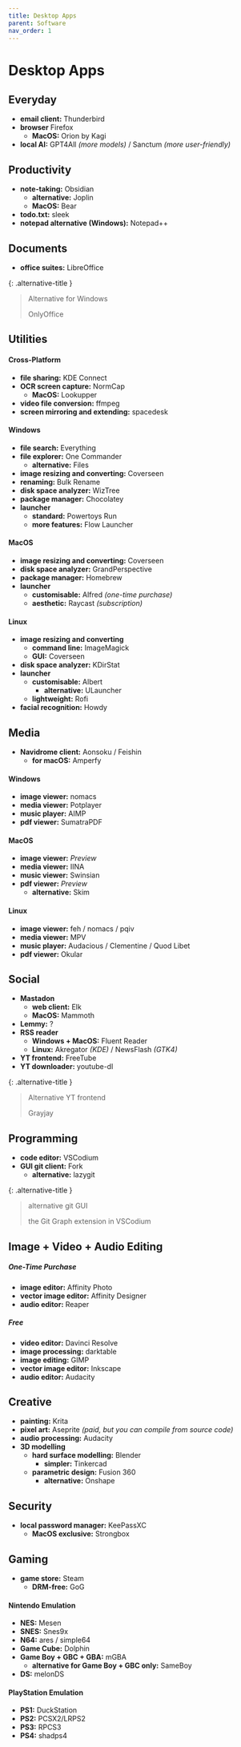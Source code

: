 ```yaml
---
title: Desktop Apps
parent: Software
nav_order: 1
---
```

# Desktop Apps

## Everyday

- **email client:** Thunderbird
- **browser** Firefox
	- **MacOS:** Orion by Kagi
- **local AI:** GPT4All *(more models)* / Sanctum *(more user-friendly)*

## Productivity

- **note-taking:** Obsidian
	- **alternative:** Joplin
	- **MacOS:** Bear
- **todo.txt:** sleek
- **notepad alternative (Windows):** Notepad++

## Documents

- **office suites:** LibreOffice

{: .alternative-title }
> Alternative for Windows
> 
> OnlyOffice

## Utilities

#### Cross-Platform

- **file sharing:** KDE Connect
- **OCR screen capture:** NormCap
	- **MacOS:** Lookupper 
- **video file conversion:** ffmpeg
- **screen mirroring and extending:** spacedesk

#### Windows

- **file search:** Everything
- **file explorer:** One Commander 
	- **alternative:** Files
- **image resizing and converting:** Coverseen
- **renaming:** Bulk Rename
- **disk space analyzer:** WizTree
- **package manager:** Chocolatey
- **launcher** 
	- **standard:** Powertoys Run
	- **more features:** Flow Launcher

#### MacOS

- **image resizing and converting:** Coverseen
- **disk space analyzer:** GrandPerspective
- **package manager:** Homebrew
- **launcher** 
	- **customisable:** Alfred *(one-time purchase)* 
	- **aesthetic:** Raycast *(subscription)*

#### Linux

- **image resizing and converting** 
	- **command line:** ImageMagick
	- **GUI:** Coverseen
- **disk space analyzer:** KDirStat
- **launcher** 
	- **customisable:** Albert
		- **alternative:** ULauncher
	- **lightweight:** Rofi
- **facial recognition:** Howdy

## Media

- **Navidrome client:** Aonsoku / Feishin
	- **for macOS:** Amperfy

#### Windows

- **image viewer:** nomacs
- **media viewer:** Potplayer
- **music player:** AIMP
- **pdf viewer:** SumatraPDF

#### MacOS

- **image viewer:** *Preview*
- **media viewer:** IINA
- **music viewer:** Swinsian
- **pdf viewer:** *Preview*
	- **alternative:** Skim

#### Linux

- **image viewer:** feh / nomacs / pqiv
- **media viewer:** MPV
- **music player:** Audacious / Clementine / Quod Libet
- **pdf viewer:** Okular

## Social

- **Mastadon**
	- **web client:** Elk
	- **MacOS:** Mammoth
- **Lemmy:** ?
- **RSS reader** 
	- **Windows + MacOS:** Fluent Reader
	- **Linux:** Akregator *(KDE)* / NewsFlash *(GTK4)*
- **YT frontend:** FreeTube
- **YT downloader:** youtube-dl

{: .alternative-title }
> Alternative YT frontend
> 
> Grayjay

## Programming

- **code editor:** VSCodium
- **GUI git client:** Fork
	- **alternative:** lazygit

{: .alternative-title }
> alternative git GUI
> 
> the Git Graph extension in VSCodium

## Image + Video + Audio Editing

##### One-Time Purchase

- **image editor:** Affinity Photo
- **vector image editor:** Affinity Designer
- **audio editor:** Reaper

##### Free

- **video editor:** Davinci Resolve
- **image processing:** darktable
- **image editing:** GIMP
- **vector image editor:** Inkscape
- **audio editor:** Audacity

## Creative

- **painting:** Krita
- **pixel art:** Aseprite *(paid, but you can compile from source code)*
- **audio processing:** Audacity
- **3D modelling** 
	- **hard surface modelling:** Blender
		- **simpler:** Tinkercad
	- **parametric design:** Fusion 360
		- **alternative:** Onshape 

## Security

- **local password manager:** KeePassXC
	- **MacOS exclusive:** Strongbox

## Gaming

- **game store:** Steam
	- **DRM-free:** GoG

#### Nintendo Emulation

- **NES:** Mesen
- **SNES:** Snes9x
- **N64:** ares / simple64
- **Game Cube:** Dolphin
- **Game Boy + GBC + GBA:** mGBA
	- **alternative for Game Boy + GBC only:** SameBoy
- **DS:** melonDS

#### PlayStation Emulation

- **PS1:** DuckStation
- **PS2:** PCSX2/LRPS2
- **PS3:** RPCS3
- **PS4:** shadps4
